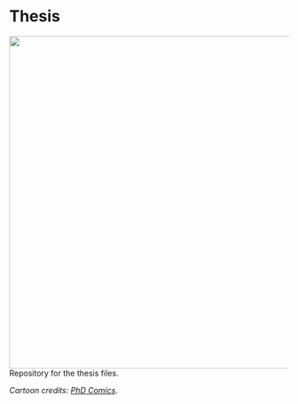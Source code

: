 # Thesis

<img src="http://www.phdcomics.com/comics/archive/phd052206s.gif" width="600" align = "right">

Repository for the thesis files.

_Cartoon credits: [PhD Comics](http://phdcomics.com/comics/archive.php?comicid=715)_.

